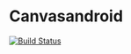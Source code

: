 # Canvasandroid
[![Build Status](https://travis-ci.org/isaacizey/Canvasandroid.svg?branch=master)](https://travis-ci.org/isaacizey/Canvasandroid)
